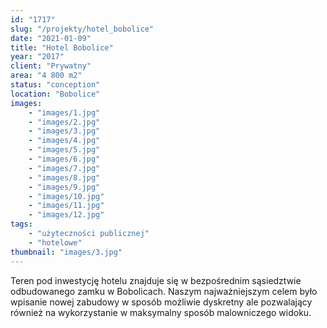 ```yaml
---
id: "1717"
slug: "/projekty/hotel_bobolice"
date: "2021-01-09"
title: "Hotel Bobolice"
year: "2017"
client: "Prywatny"
area: "4 800 m2"
status: "conception"
location: "Bobolice"
images: 
    - "images/1.jpg"
    - "images/2.jpg"
    - "images/3.jpg"
    - "images/4.jpg"    
    - "images/5.jpg"    
    - "images/6.jpg"    
    - "images/7.jpg"    
    - "images/8.jpg"    
    - "images/9.jpg"    
    - "images/10.jpg"    
    - "images/11.jpg"    
    - "images/12.jpg"    
tags: 
    - "użyteczności publicznej"
    - "hotelowe"
thumbnail: "images/3.jpg"
---
```

Teren pod inwestycję hotelu znajduje się w&nbsp;bezpośrednim sąsiedztwie odbudowanego zamku w&nbsp;Bobolicach. Naszym najważniejszym celem było wpisanie nowej zabudowy w sposób możliwie dyskretny ale pozwalający również na wykorzystanie w maksymalny sposób malowniczego widoku.
